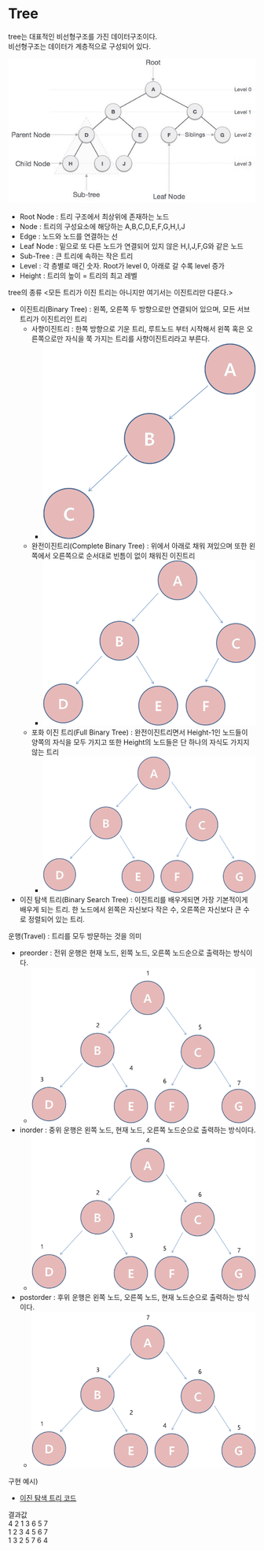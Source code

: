 Tree
========================

tree는 대표적인 비선형구조를 가진 데이터구조이다. <br>
비선형구조는 데이터가 계층적으로 구성되어 있다.<br>

![트리](image/tree.jpeg)

* Root Node : 트리 구조에서 최상위에 존재하는 노드
* Node : 트리의 구성요소에 해당하는 A,B,C,D,E,F,G,H,I,J
* Edge : 노드와 노드를 연결하는 선
* Leaf Node : 밑으로 또 다른 노드가 연결되어 있지 않은 H,I,J,F,G와 같은 노드
* Sub-Tree : 큰 트리에 속하는 작은 트리
* Level : 각 층별로 매긴 숫자. Root가 level 0, 아래로 갈 수록 level 증가
* Height : 트리의 높이 = 트리의 최고 레벨

tree의 종류 <모든 트리가 이진 트리는 아니지만 여기서는 이진트리만 다룬다.>
* 이진트리(Binary Tree) : 왼쪽, 오른쪽 두 방향으로만 연결되어 있으며, 모든 서브트리가 이진트리인 트리
    * 사향이진트리 : 한쪽 방향으로 기운 트리, 루트노드 부터 시작해서 왼쪽 혹은 오른쪽으로만 자식을 쭉 가지는 트리를 사향이진트리라고 부른다.
        * ![사향이진트리](image/사향이진트리.png)
    * 완전이진트리(Complete Binary Tree) : 위에서 아래로 채워 져있으며 또한 왼쪽에서 오른쪽으로 순서대로 빈틈이 없이 채워진 이진트리
        * ![완전이진트리](image/완전이진트리.png)
    * 포화 이진 트리(Full Binary Tree) : 완전이진트리면서 Height-1인 노드들이 양쪽의 자식을 모두 가지고 또한 Height의 노드들은 단 하나의 자식도 가지지 않는 트리
        * ![포화이진트리](image/포화이진트리.png)
* 이진 탐색 트리(Binary Search Tree) : 이진트리를 배우게되면 가장 기본적이게 배우게 되는 트리. 한 노드에서 왼쪽은 자신보다 작은 수, 오른쪽은 자신보다 큰 수로 정렬되어 있는 트리.

운행(Travel) : 트리를 모두 방문하는 것을 의미
* preorder : 전위 운행은 현재 노드, 왼쪽 노드, 오른쪽 노드순으로 출력하는 방식이다.
    * ![preorder](image/preorder.png)
* inorder : 중위 운행은 왼쪽 노드, 현재 노드, 오른쪽 노드순으로 출력하는 방식이다.
    * ![inorder](image/inorder.png)
* postorder : 후위 운행은 왼쪽 노드, 오른쪽 노드, 현재 노드순으로 출력하는 방식이다.
    * ![postorder](image/postorder.png)

구현 예시) 
* [이진 탐색 트리 코드](tree.cpp)

결과값<br>
4 2 1 3 6 5 7 <br>
1 2 3 4 5 6 7 <br>
1 3 2 5 7 6 4 <br>